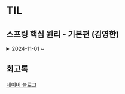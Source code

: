 # TIL

## 스프링 핵심 원리 - 기본편 (김영한)

<details>
  
<summary>2024-11-01 ~ </summary>

- 2024.11.01 [스프링과 객체 지향 설계](./스프링_핵심_원리_기본/01_스프링과_객체_지향_설계.md)

- 2024.11.04 [스프링과 객체 지향 설계](./스프링_핵심_원리_기본/01_스프링과_객체_지향_설계.md)
  
</details>


## 회고록

  [네이버 블로그](https://blog.naver.com/ghzm888)


